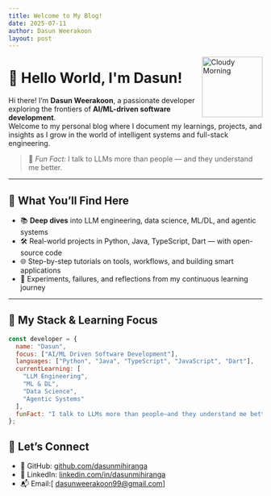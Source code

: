 ```yaml
---
title: Welcome to My Blog!
date: 2025-07-11
author: Dasun Weerakoon
layout: post
---
```


<img alt="Cloudy Morning" src="https://octodex.github.com/images/cloud.jpg" width="120" align="right">

# 👋 Hello World, I'm Dasun!

Hi there! I’m **Dasun Weerakoon**, a passionate developer exploring the frontiers of **AI/ML-driven software development**.  
Welcome to my personal blog where I document my learnings, projects, and insights as I grow in the world of intelligent systems and full-stack engineering.

> 🧠 *Fun Fact:* I talk to LLMs more than people — and they understand me better.

---

## 🚀 What You’ll Find Here

- 📚 **Deep dives** into LLM engineering, data science, ML/DL, and agentic systems  
- 🛠️ Real-world projects in Python, Java, TypeScript, Dart — with open-source code  
- 🌐 Step-by-step tutorials on tools, workflows, and building smart applications  
- 🧪 Experiments, failures, and reflections from my continuous learning journey

---

## 🧭 My Stack & Learning Focus

```js
const developer = {
  name: "Dasun",
  focus: ["AI/ML Driven Software Development"],
  languages: ["Python", "Java", "TypeScript", "JavaScript", "Dart"],
  currentLearning: [
    "LLM Engineering",
    "ML & DL",
    "Data Science",
    "Agentic Systems"
  ],
  funFact: "I talk to LLMs more than people—and they understand me better."
};
```

## 🔗 Let’s Connect
- 💼 GitHub: [github.com/dasunmihiranga](https://github.com/dasunmihiranga)  
- 🔗 LinkedIn: [linkedin.com/in/dasunmihiranga](https://www.linkedin.com/in/dasun-weerakoon/)
- 📬 Email:[ dasunweerakoon99@gmail.com]

